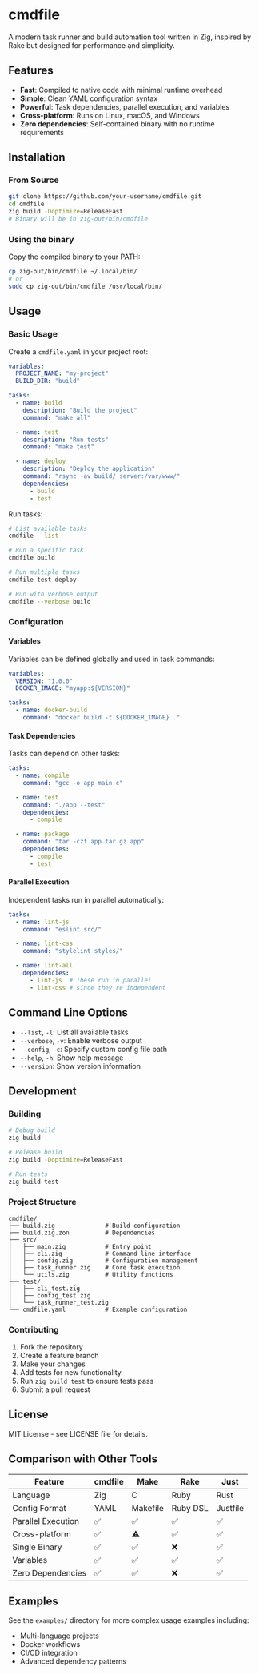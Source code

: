 # cmdfile

A modern task runner and build automation tool written in Zig, inspired by Rake but designed for performance and simplicity.

## Features

- **Fast**: Compiled to native code with minimal runtime overhead
- **Simple**: Clean YAML configuration syntax
- **Powerful**: Task dependencies, parallel execution, and variables
- **Cross-platform**: Runs on Linux, macOS, and Windows
- **Zero dependencies**: Self-contained binary with no runtime requirements

## Installation

### From Source

```bash
git clone https://github.com/your-username/cmdfile.git
cd cmdfile
zig build -Doptimize=ReleaseFast
# Binary will be in zig-out/bin/cmdfile
```

### Using the binary

Copy the compiled binary to your PATH:

```bash
cp zig-out/bin/cmdfile ~/.local/bin/
# or
sudo cp zig-out/bin/cmdfile /usr/local/bin/
```

## Usage

### Basic Usage

Create a `cmdfile.yaml` in your project root:

```yaml
variables:
  PROJECT_NAME: "my-project"
  BUILD_DIR: "build"

tasks:
  - name: build
    description: "Build the project"
    command: "make all"

  - name: test
    description: "Run tests"
    command: "make test"

  - name: deploy
    description: "Deploy the application"
    command: "rsync -av build/ server:/var/www/"
    dependencies:
      - build
      - test
```

Run tasks:

```bash
# List available tasks
cmdfile --list

# Run a specific task
cmdfile build

# Run multiple tasks
cmdfile test deploy

# Run with verbose output
cmdfile --verbose build
```

### Configuration

#### Variables

Variables can be defined globally and used in task commands:

```yaml
variables:
  VERSION: "1.0.0"
  DOCKER_IMAGE: "myapp:${VERSION}"

tasks:
  - name: docker-build
    command: "docker build -t ${DOCKER_IMAGE} ."
```

#### Task Dependencies

Tasks can depend on other tasks:

```yaml
tasks:
  - name: compile
    command: "gcc -o app main.c"

  - name: test
    command: "./app --test"
    dependencies:
      - compile

  - name: package
    command: "tar -czf app.tar.gz app"
    dependencies:
      - compile
      - test
```

#### Parallel Execution

Independent tasks run in parallel automatically:

```yaml
tasks:
  - name: lint-js
    command: "eslint src/"

  - name: lint-css
    command: "stylelint styles/"

  - name: lint-all
    dependencies:
      - lint-js  # These run in parallel
      - lint-css # since they're independent
```

## Command Line Options

- `--list`, `-l`: List all available tasks
- `--verbose`, `-v`: Enable verbose output
- `--config`, `-c`: Specify custom config file path
- `--help`, `-h`: Show help message
- `--version`: Show version information

## Development

### Building

```bash
# Debug build
zig build

# Release build
zig build -Doptimize=ReleaseFast

# Run tests
zig build test
```

### Project Structure

```text
cmdfile/
├── build.zig              # Build configuration
├── build.zig.zon          # Dependencies
├── src/
│   ├── main.zig           # Entry point
│   ├── cli.zig            # Command line interface
│   ├── config.zig         # Configuration management
│   ├── task_runner.zig    # Core task execution
│   └── utils.zig          # Utility functions
├── test/
│   ├── cli_test.zig
│   ├── config_test.zig
│   └── task_runner_test.zig
└── cmdfile.yaml           # Example configuration
```

### Contributing

1. Fork the repository
2. Create a feature branch
3. Make your changes
4. Add tests for new functionality
5. Run `zig build test` to ensure tests pass
6. Submit a pull request

## License

MIT License - see LICENSE file for details.

## Comparison with Other Tools

| Feature | cmdfile | Make | Rake | Just |
|---------|---------|------|------|------|
| Language | Zig | C | Ruby | Rust |
| Config Format | YAML | Makefile | Ruby DSL | Justfile |
| Parallel Execution | ✅ | ✅ | ✅ | ✅ |
| Cross-platform | ✅ | ⚠️ | ✅ | ✅ |
| Single Binary | ✅ | ✅ | ❌ | ✅ |
| Variables | ✅ | ✅ | ✅ | ✅ |
| Zero Dependencies | ✅ | ✅ | ❌ | ✅ |

## Examples

See the `examples/` directory for more complex usage examples including:

- Multi-language projects
- Docker workflows
- CI/CD integration
- Advanced dependency patterns
